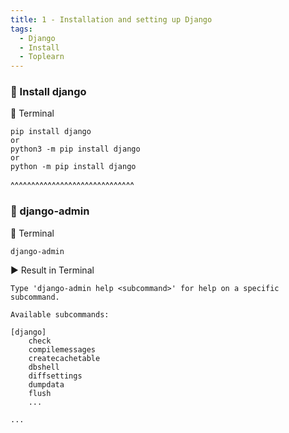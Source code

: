 ```yaml
---
title: 1 - Installation and setting up Django
tags:
  - Django
  - Install
  - Toplearn
---
```


### 💬 Install django

🔰 Terminal

```shell
pip install django
or
python3 -m pip install django
or
python -m pip install django
```

^^^^^^^^^^^^^^^^^^^^^^^^^^^^^^
### 💬 django-admin

🔰 Terminal

```shell
django-admin
```

▶️ Result in Terminal

```shell
Type 'django-admin help <subcommand>' for help on a specific subcommand.

Available subcommands:

[django]
    check
    compilemessages
    createcachetable
    dbshell
    diffsettings
    dumpdata
    flush
    ...
    
...
```
